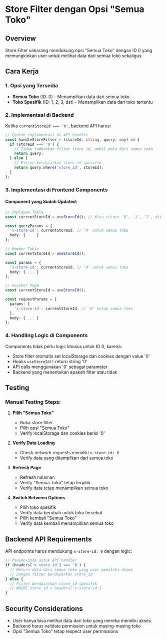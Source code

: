 # Store Filter dengan Opsi "Semua Toko"

## Overview

Store Filter sekarang mendukung opsi "Semua Toko" dengan ID 0 yang memungkinkan user untuk melihat data dari semua toko sekaligus.

## Cara Kerja

### 1. **Opsi yang Tersedia**
- **Semua Toko** (ID: 0) - Menampilkan data dari semua toko
- **Toko Spesifik** (ID: 1, 2, 3, dst) - Menampilkan data dari toko tertentu

### 2. **Implementasi di Backend**

Ketika `currentStoreId === '0'`, backend API harus:

```typescript
// Contoh implementasi di API handler
const handleStoreFilter = (storeId: string, query: any) => {
  if (storeId === '0') {
    // Tidak tambahkan filter store_id, ambil data dari semua toko
    return query;
  } else {
    // Filter berdasarkan store_id spesifik
    return query.where('store_id', storeId);
  }
};
```

### 3. **Implementasi di Frontend Components**

#### **Component yang Sudah Updated:**

```typescript
// Employee Table
const currentStoreId = useStoreId(); // Bisa return '0', '1', '2', dst

const queryParams = {
  'x-store-id': currentStoreId, // '0' untuk semua toko
  body: { ... }
};

// Member Table
const currentStoreId = useStoreId();

const params = {
  'x-store-id': currentStoreId, // '0' untuk semua toko
  body: { ... }
};

// Voucher Page
const currentStoreId = useStoreId();

const requestParams = {
  params: {
    'x-store-id': currentStoreId, // '0' untuk semua toko
  },
  body: { ... }
};
```

### 4. **Handling Logic di Components**

Components tidak perlu logic khusus untuk ID 0, karena:
- Store filter otomatis set localStorage dan cookies dengan value '0'
- Hooks `useStoreId()` return string '0'
- API calls menggunakan '0' sebagai parameter
- Backend yang menentukan apakah filter atau tidak

## Testing

### Manual Testing Steps:

1. **Pilih "Semua Toko"**
   - Buka store filter
   - Pilih opsi "Semua Toko"
   - Verify localStorage dan cookies berisi '0'

2. **Verify Data Loading**
   - Check network requests memiliki `x-store-id: 0`
   - Verify data yang ditampilkan dari semua toko

3. **Refresh Page**
   - Refresh halaman
   - Verify "Semua Toko" tetap terpilih
   - Verify data tetap menampilkan semua toko

4. **Switch Between Options**
   - Pilih toko spesifik
   - Verify data berubah untuk toko tersebut
   - Pilih kembali "Semua Toko"
   - Verify data kembali menampilkan semua toko

## Backend API Requirements

API endpoints harus mendukung `x-store-id: 0` dengan logic:

```typescript
// Pseudo-code untuk API handler
if (headers['x-store-id'] === '0') {
  // Return data dari semua toko yang user memiliki akses
  // Jangan filter berdasarkan store_id
} else {
  // Filter berdasarkan store_id spesifik
  // WHERE store_id = headers['x-store-id']
}
```

## Security Considerations

- User hanya bisa melihat data dari toko yang mereka memiliki akses
- Backend harus validate permission untuk masing-masing toko
- Opsi "Semua Toko" tetap respect user permissions
